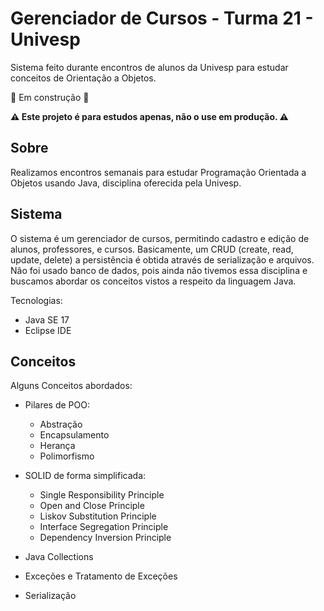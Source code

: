 # Gerenciador de Cursos - Turma 21 - Univesp

Sistema feito durante encontros de alunos da Univesp para estudar conceitos de Orientação a Objetos.

:construction: Em construção :construction:

**:warning: Este projeto é para estudos apenas, não o use em produção. :warning:**

## Sobre

Realizamos encontros semanais para estudar Programação Orientada a Objetos usando Java, disciplina oferecida pela Univesp.

## Sistema

O sistema é um gerenciador de cursos, permitindo cadastro e edição de alunos, professores, e cursos. Basicamente, um CRUD (create, read, update, delete) a persistência é obtida através de serialização e arquivos. Não foi usado banco de dados, pois ainda não tivemos essa disciplina e buscamos abordar os conceitos vistos a respeito da linguagem Java.

Tecnologias:

- Java SE 17
- Eclipse IDE

## Conceitos

Alguns Conceitos abordados:

- Pilares de POO:

	- Abstração	
	- Encapsulamento	
	- Herança	
	- Polimorfismo
	
- SOLID de forma simplificada:

	- Single Responsibility Principle
	- Open and Close Principle
	- Liskov Substitution Principle
	- Interface Segregation Principle
	- Dependency Inversion Principle
	
- Java Collections
- Exceções e Tratamento de Exceções
- Serialização